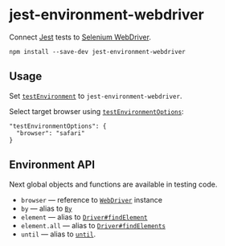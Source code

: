 # jest-environment-webdriver

Connect [Jest](http://facebook.github.io/jest/) tests to [Selenium WebDriver](http://www.seleniumhq.org/projects/webdriver/).

    npm install --save-dev jest-environment-webdriver

## Usage

Set [`testEnvironment`](https://facebook.github.io/jest/docs/en/configuration.html#testenvironment-string) to `jest-environment-webdriver`.

Select target browser using [`testEnvironmentOptions`](https://facebook.github.io/jest/docs/en/configuration.html#testenvironmentoptions-object):

    "testEnvironmentOptions": {
      "browser": "safari"
    }

## Environment API

Next global objects and functions are available in testing code.

 * `browser` — reference to [`WebDriver`](http://seleniumhq.github.io/selenium/docs/api/javascript/module/selenium-webdriver/index_exports_WebDriver.html) instance
 * `by` — alias to [`By`](http://seleniumhq.github.io/selenium/docs/api/javascript/module/selenium-webdriver/index_exports_By.html)
 * `element` — alias to [`Driver#findElement`](http://seleniumhq.github.io/selenium/docs/api/javascript/module/selenium-webdriver/chrome_exports_Driver.html#findElement)
 * `element.all` — alias to [`Driver#findElements`](http://seleniumhq.github.io/selenium/docs/api/javascript/module/selenium-webdriver/chrome_exports_Driver.html#findElements)
 * `until` — alias to [`until`](http://seleniumhq.github.io/selenium/docs/api/javascript/module/selenium-webdriver/lib/until.html).
